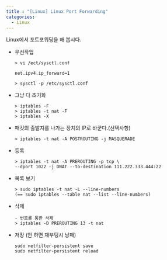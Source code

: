 ```yaml
---
title : "[Linux] Linux Port Forwarding"
categories:
  - Linux
---
```

Linux에서 포트포워딩을 해 봅시다.


- 우선작업

    ~~~
    > vi /ect/sysctl.conf

    net.ipv4.ip_forward=1

    > sysctl -p /etc/sysctl.conf
    ~~~

- 그냥 다 초기화

    ~~~
    > iptables -F
    > iptables -t nat -F
    > iptables -X
    ~~~

- 패킷의 출발지를 나가는 장치의 IP로 바꾼다.(선택사항)

    ~~~
    > iptables -t nat -A POSTROUTING -j MASQUERADE
    ~~~

- 등록

    ~~~
    > iptables -t nat -A PREROUTING -p tcp \
    --dport 1022 -j DNAT --to-destination 111.222.333.444:22
    ~~~

- 목록 보기

    ~~~
    > sudo iptables -t nat -L --line-numbers
    (== sudo iptables --table nat --list --line-numbers)
    ~~~

- 삭제

    ~~~
    - 번호를 통한 삭제
    > iptables -D PREROUTING 13 -t nat
    ~~~

- 저장 (안 하면 재부팅시 낭패)

    ~~~
    sudo netfilter-persistent save
    sudo netfilter-persistent reload
    ~~~
